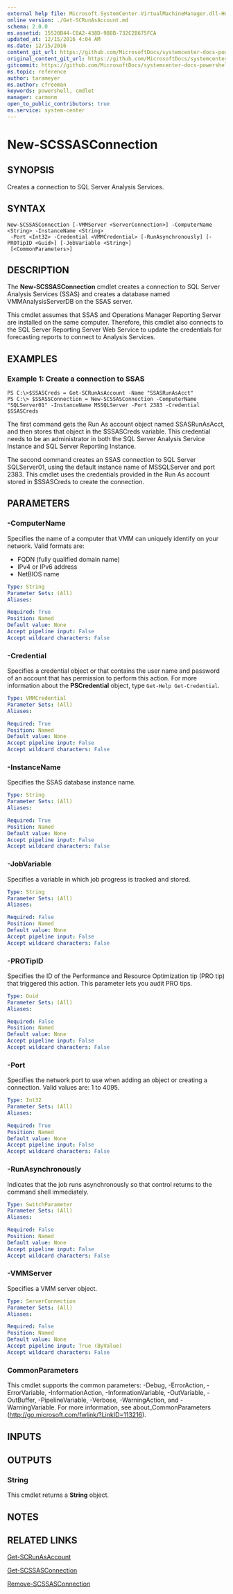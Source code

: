 ```yaml
---
external help file: Microsoft.SystemCenter.VirtualMachineManager.dll-Help.xml
online version: ./Get-SCRunAsAccount.md
schema: 2.0.0
ms.assetid: 15520B44-C0A2-438D-988B-732C2B675FCA
updated_at: 12/15/2016 4:04 AM
ms.date: 12/15/2016
content_git_url: https://github.com/MicrosoftDocs/systemcenter-docs-powershell/blob/master/systemcenter-cmdlets/SystemCenter2016/VirtualMachineManager/vlatest/New-SCSSASConnection.md
original_content_git_url: https://github.com/MicrosoftDocs/systemcenter-docs-powershell/blob/master/systemcenter-cmdlets/SystemCenter2016/VirtualMachineManager/vlatest/New-SCSSASConnection.md
gitcommit: https://github.com/MicrosoftDocs/systemcenter-docs-powershell/blob/7df4508c7b907a214e6a8eca76037b06065ef078/systemcenter-cmdlets/SystemCenter2016/VirtualMachineManager/vlatest/New-SCSSASConnection.md
ms.topic: reference
author: tarameyer
ms.author: cfreeman
keywords: powershell, cmdlet
manager: carmonm
open_to_public_contributors: true
ms.service: system-center
---
```


# New-SCSSASConnection

## SYNOPSIS
Creates a connection to SQL Server Analysis Services.

## SYNTAX

```
New-SCSSASConnection [-VMMServer <ServerConnection>] -ComputerName <String> -InstanceName <String>
 -Port <Int32> -Credential <VMMCredential> [-RunAsynchronously] [-PROTipID <Guid>] [-JobVariable <String>]
 [<CommonParameters>]
```

## DESCRIPTION
The **New-SCSSASConnection** cmdlet creates a connection to SQL Server Analysis Services (SSAS) and creates a database named VMMAnalysisServerDB on the SSAS server.

This cmdlet assumes that SSAS and Operations Manager Reporting Server are installed on the same computer.
Therefore, this cmdlet also connects to the SQL Server Reporting Server Web Service to update the credentials for forecasting reports to connect to Analysis Services.

## EXAMPLES

### Example 1: Create a connection to SSAS
```
PS C:\>$SSASCreds = Get-SCRunAsAccount -Name "SSASRunAsAcct"
PS C:\> $SSASSConnection = New-SCSSASConnection -ComputerName "SQLServer01" -InstanceName MSSQLServer -Port 2383 -Credential $SSASCreds
```

The first command gets the Run As account object named SSASRunAsAcct, and then stores that object in the $SSASCreds variable.
This credential needs to be an administrator in both the SQL Server Analysis Service Instance and SQL Server Reporting Instance.

The second command creates an SSAS connection to SQL Server SQLServer01, using the default instance name of MSSQLServer and port 2383.
This cmdlet uses the credentials provided in the Run As account stored in $SSASCreds to create the connection.

## PARAMETERS

### -ComputerName
Specifies the name of a computer that VMM can uniquely identify on your network.
Valid formats are: 

- FQDN (fully qualified domain name) 
- IPv4 or IPv6 address 
- NetBIOS name

```yaml
Type: String
Parameter Sets: (All)
Aliases: 

Required: True
Position: Named
Default value: None
Accept pipeline input: False
Accept wildcard characters: False
```

### -Credential
Specifies a credential object or that contains the user name and password of an account that has permission to perform this action.
For more information about the **PSCredential** object, type `Get-Help Get-Credential`.

```yaml
Type: VMMCredential
Parameter Sets: (All)
Aliases: 

Required: True
Position: Named
Default value: None
Accept pipeline input: False
Accept wildcard characters: False
```

### -InstanceName
Specifies the SSAS database instance name.

```yaml
Type: String
Parameter Sets: (All)
Aliases: 

Required: True
Position: Named
Default value: None
Accept pipeline input: False
Accept wildcard characters: False
```

### -JobVariable
Specifies a variable in which job progress is tracked and stored.

```yaml
Type: String
Parameter Sets: (All)
Aliases: 

Required: False
Position: Named
Default value: None
Accept pipeline input: False
Accept wildcard characters: False
```

### -PROTipID
Specifies the ID of the Performance and Resource Optimization tip (PRO tip) that triggered this action.
This parameter lets you audit PRO tips.

```yaml
Type: Guid
Parameter Sets: (All)
Aliases: 

Required: False
Position: Named
Default value: None
Accept pipeline input: False
Accept wildcard characters: False
```

### -Port
Specifies the network port to use when adding an object or creating a connection.
Valid values are: 1 to 4095.

```yaml
Type: Int32
Parameter Sets: (All)
Aliases: 

Required: True
Position: Named
Default value: None
Accept pipeline input: False
Accept wildcard characters: False
```

### -RunAsynchronously
Indicates that the job runs asynchronously so that control returns to the command shell immediately.

```yaml
Type: SwitchParameter
Parameter Sets: (All)
Aliases: 

Required: False
Position: Named
Default value: None
Accept pipeline input: False
Accept wildcard characters: False
```

### -VMMServer
Specifies a VMM server object.

```yaml
Type: ServerConnection
Parameter Sets: (All)
Aliases: 

Required: False
Position: Named
Default value: None
Accept pipeline input: True (ByValue)
Accept wildcard characters: False
```

### CommonParameters
This cmdlet supports the common parameters: -Debug, -ErrorAction, -ErrorVariable, -InformationAction, -InformationVariable, -OutVariable, -OutBuffer, -PipelineVariable, -Verbose, -WarningAction, and -WarningVariable. For more information, see about_CommonParameters (http://go.microsoft.com/fwlink/?LinkID=113216).

## INPUTS

## OUTPUTS

### String
This cmdlet returns a **String** object.

## NOTES

## RELATED LINKS

[Get-SCRunAsAccount](xref:SystemCenter2016/VirtualMachineManager/vlatest/Get-SCRunAsAccount.md)

[Get-SCSSASConnection](xref:SystemCenter2016/VirtualMachineManager/vlatest/Get-SCSSASConnection.md)

[Remove-SCSSASConnection](xref:SystemCenter2016/VirtualMachineManager/vlatest/Remove-SCSSASConnection.md)


